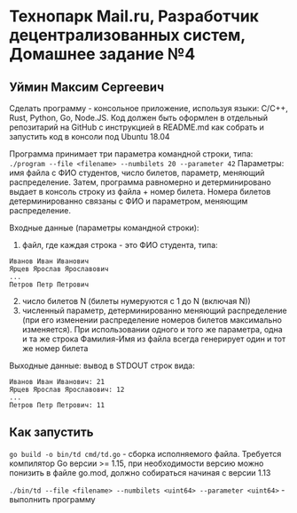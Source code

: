 # Технопарк Mail.ru, Разработчик децентрализованных систем, Домашнее задание №4
## Уймин Максим Сергеевич

Сделать программу - консольное приложение, используя языки: С/C++, Rust, Python, Go, Node.JS. Код должен быть оформлен в  отдельный репозитарий на GitHub c инструкцией в README.md как собрать и запустить код в консоли под Ubuntu 18.04

Программа принимает три параметра командной строки, типа:
`./program --file <filename> --numbilets 20 --parameter 42`
Параметры: имя файла с ФИО студентов, число билетов, параметр, меняющий распределение. Затем, программа равномерно и детерминировано выдает в консоль строку из файла + номер билета. Номера билетов детерминированно связаны с ФИО и параметром, меняющим распределение. 

Входные данные (параметры командной строки):
1) файл, где каждая строка - это ФИО студента, типа:
```
Иванов Иван Иванович
Ярцев Ярослав Ярославович
...
Петров Петр Петрович
```
2) число билетов N (билеты нумеруются с 1 до N (включая N))
3) численный параметр, детерминированно меняющий распределение (при его изменении распределение номеров билетов максимально изменяется). При использовании одного и того же параметра, одна и та же строка Фамилия-Имя из файла всегда генерирует один и тот же номер билета

Выходные данные: вывод в STDOUT строк вида:
```
Иванов Иван Иванович: 21
Ярцев Ярослав Ярославович: 12
...
Петров Петр Петрович: 11
```

## Как запустить
`go build -o bin/td cmd/td.go` - сборка исполняемого файла. Требуется компилятор Go версии >= 1.15, при необходимости версию можно понизить в файле go.mod, должно собираться начиная с версии 1.13

`./bin/td --file <filename> --numbilets <uint64> --parameter <uint64>` - выполнить программу
